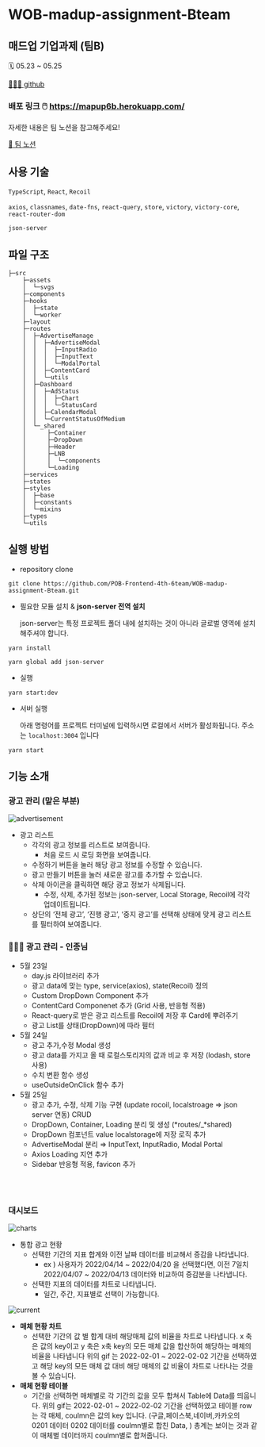 # WOB-madup-assignment-Bteam

## 매드업 기업과제 (팀B)

🗓️ 05.23 ~ 05.25   

[👨🏻‍💻 github](https://github.com/POB-Frontend-4th-6team/WOB-madup-assignment-Bteam)   

### **배포 링크 🖱️** https://mapup6b.herokuapp.com/       

자세한 내용은 팀 노션을 참고해주세요!    

[📝 팀 노션](https://hot-brake-e0d.notion.site/6-B-7ca6a163a1404fd4891bfd98e7384482)

## 사용 기술

`TypeScript`, `React`, `Recoil`

`axios`, `classnames`, `date-fns`, `react-query`, `store`, `victory`, `victory-core`, `react-router-dom`

`json-server`

## 파일 구조

```
├─src
    ├─assets
    │  └─svgs
    ├─components
    ├─hooks
    │  ├─state
    │  └─worker
    ├─layout
    ├─routes
    │  ├─AdvertiseManage
    │  │  ├─AdvertiseModal
    │  │  │  ├─InputRadio
    │  │  │  ├─InputText
    │  │  │  └─ModalPortal
    │  │  ├─ContentCard
    │  │  └─utils
    │  ├─Dashboard
    │  │  ├─AdStatus
    │  │  │  ├─Chart
    │  │  │  └─StatusCard
    │  │  ├─CalendarModal
    │  │  └─CurrentStatusOfMedium
    │  └─_shared
    │      ├─Container
    │      ├─DropDown
    │      ├─Header
    │      ├─LNB
    │      │  └─components
    │      └─Loading
    ├─services
    ├─states
    ├─styles
    │  ├─base
    │  ├─constants
    │  └─mixins
    ├─types
    └─utils
```

## 실행 방법

- repository clone

```
git clone https://github.com/POB-Frontend-4th-6team/WOB-madup-assignment-Bteam.git
```

- 필요한 모듈 설치 & **json-server 전역 설치**
    
    json-server는 특정 프로젝트 폴더 내에 설치하는 것이 아니라 글로벌 영역에 설치해주셔야 합니다.
    

```
yarn install

yarn global add json-server
```

- 실행

```
yarn start:dev
```

- 서버 실행
    
    아래 명령어를 프로젝트 터미널에 입력하시면 로컬에서 서버가 활성화됩니다. 주소는 `localhost:3004` 입니다

```
yarn start
```

## 기능 소개

### 광고 관리 (맡은 부분)

![advertisement](https://user-images.githubusercontent.com/76952602/170405691-70c2f1c8-d1df-4aaa-8412-c1a3f17fdb4b.gif)

- 광고 리스트
    - 각각의 광고 정보를 리스트로 보여줍니다.
        - 처음 로드 시 로딩 화면을 보여줍니다.
    - 수정하기 버튼을 눌러 해당 광고 정보를 수정할 수 있습니다.
    - 광고 만들기 버튼을 눌러 새로운 광고를 추가할 수 있습니다.
    - 삭제 아이콘을 클릭하면 해당 광고 정보가 삭제됩니다.
        - 수정, 삭제, 추가된 정보는 json-server, Local Storage, Recoil에 각각 업데이트됩니다.
    - 상단의 ‘전체 광고’, ‘진행 광고’, ‘중지 광고’를 선택해 상태에 맞게 광고 리스트를 필터하여 보여줍니다.

### 🧑🏻‍💼 광고 관리 - 인종님

- 5월 23일
    - day.js 라이브러리 추가
    - 광고 data에 맞는 type, service(axios), state(Recoil) 정의
    - Custom DropDown Component 추가
    - ContentCard Componenet 추가 (Grid 사용, 반응형 적용)
    - React-query로 받은 광고 리스트를 Recoil에 저장 후 Card에 뿌려주기
    - 광고 List를 상태(DropDown)에 따라 필터
- 5월 24일
    - 광고 추가,수정 Modal 생성
    - 광고 data를 가지고 올 때 로컬스토리지의 값과 비교 후 저장 (lodash, store 사용)
    - 수치 변환 함수 생성
    - useOutsideOnClick 함수 추가
- 5월 25일
    - 광고 추가, 수정, 삭제 기능 구현 (update rocoil, localstroage ⇒ json server 연동) CRUD
    - DropDown, Container, Loading 분리 및 생성 (*routes/_*shared)
    - DropDown 컴포넌트 value localstorage에 저장 로직 추가
    - AdvertiseModal 분리 ⇒ InputText, InputRadio, Modal Portal
    - Axios Loading 지연 추가
    - Sidebar 반응형 적용, favicon 추가
    
 <br><br>
 ### 대시보드

![charts](https://user-images.githubusercontent.com/76952602/170402914-6bb72d58-54ea-40be-92e4-274ecf44c3d7.gif)

- 통합 광고 현황
    - 선택한 기간의 지표 합계와 이전 날짜 데이터를 비교해서 증감을 나타냅니다.
        - ex ) 사용자가 2022/04/14 ~ 2022/04/20 을 선택했다면, 이전 7일치 2022/04/07 ~ 2022/04/13 데이터와 비교하여 증감분을 나타냅니다.
    - 선택한 지표의 데이터를 차트로 나타냅니다.
        - 일간, 주간, 지표별로 선택이 가능합니다.

![current](https://user-images.githubusercontent.com/76952602/170410160-8e5d2931-377a-4955-8a2b-5c22bc83e424.gif)

- **매체 현황 차트**
    - 선택한 기간의 값 별 합계 대비 해당매체 값의 비율을 차트로 나타냅니다. x 축은 값의 key이고 y 축은 x축 key의 모든 매체 값을 합산하여 해당하는 매체의 비율을 나타냅니다 위의 gif 는 2022-02-01 ~ 2022-02-02 기간을 선택하였고 해당 key의 모든 매체 값 대비 해당 매체의 값 비율이 차트로 나타나는 것을 볼 수 있습니다.
- **매체 현황 테이블**
    - 기간을 선택하면 매체별로 각 기간의 값을 모두 합쳐서 Table에 Data를 띄웁니다. 위의 gif는 2022-02-01 ~ 2022-02-02 기간을 선택하였고 테이블 row는 각 매체, coulmn은 값의 key 입니다. (구글,페이스북,네이버,카카오의 0201 데이터 0202 데이터를 coulmn별로 합친 Data, ) 
    총계는 보이는 것과 같이 매체별 데이터까지  coulmn별로 합쳐줍니다.
